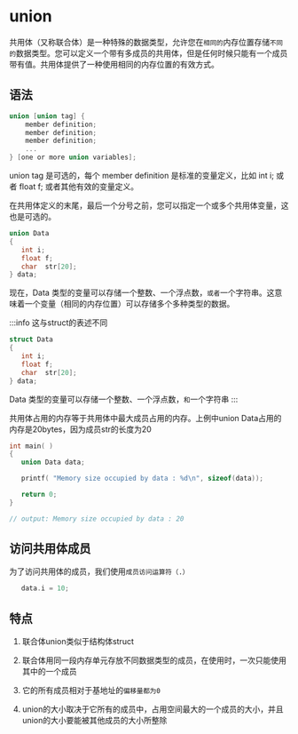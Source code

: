# union

共用体（又称联合体）是一种特殊的数据类型，允许您在`相同的`内存位置存储`不同的`数据类型。您可以定义一个带有多成员的共用体，但是任何时候只能有一个成员带有值。共用体提供了一种使用相同的内存位置的有效方式。

## 语法

```c
union [union tag] {
    member definition;
    member definition;
    member definition;
    ...
} [one or more union variables];
```

union tag 是可选的，每个 member definition 是标准的变量定义，比如 int i; 或者 float f; 或者其他有效的变量定义。

在共用体定义的末尾，最后一个分号之前，您可以指定一个或多个共用体变量，这也是可选的。

```c
union Data
{
   int i;
   float f;
   char  str[20];
} data;
```

现在，Data 类型的变量可以存储一个整数、一个浮点数，`或者`一个字符串。这意味着一个变量（相同的内存位置）可以存储多个多种类型的数据。

:::info
这与struct的表述不同

```c
struct Data
{
   int i;
   float f;
   char  str[20];
} data;
```

Data 类型的变量可以存储一个整数、一个浮点数，`和`一个字符串
:::

共用体占用的内存等于共用体中最大成员占用的内存。上例中union Data占用的内存是20bytes，因为成员str的长度为20

```c
int main( )
{
   union Data data;

   printf( "Memory size occupied by data : %d\n", sizeof(data));

   return 0;
}

// output: Memory size occupied by data : 20
```

## 访问共用体成员

为了访问共用体的成员，我们使用`成员访问运算符（.）`

```c
   data.i = 10;
```

## 特点

1. 联合体union类似于结构体struct

2. 联合体用同一段内存单元存放不同数据类型的成员，在使用时，一次只能使用其中的一个成员

3. 它的所有成员相对于基地址的`偏移量都为0`

4. union的大小取决于它所有的成员中，占用空间最大的一个成员的大小，并且union的大小要能被其他成员的大小所整除
